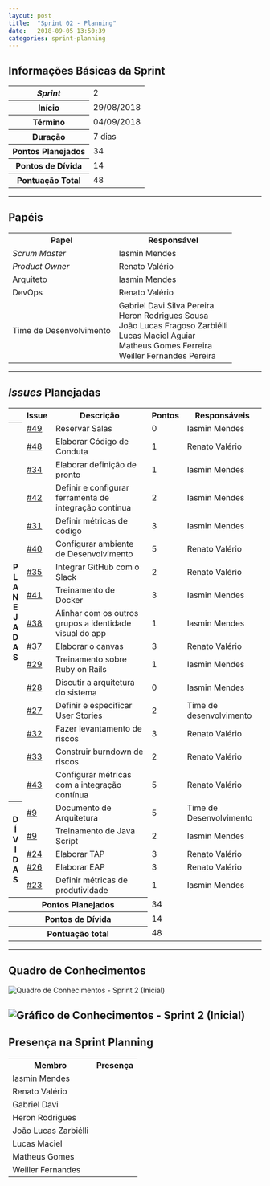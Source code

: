 ```yaml
---
layout: post
title:  "Sprint 02 - Planning"
date:   2018-09-05 13:50:39
categories: sprint-planning
---
```


## Informações Básicas da Sprint
<table>
<tr><th><i>Sprint</i></th><td>2</td></tr>
<tr><th>Início</th><td>29/08/2018</td></tr>
<tr><th>Término</th><td>04/09/2018</td></tr>
<tr><th>Duração</th><td>7 dias</td></tr>
<tr><th>Pontos Planejados</th><td>34</td></tr>
<tr><th>Pontos de Dívida</th><td>14</td></tr>
<tr><th>Pontuação Total</th><td>48</td></tr>
</table>

---

## Papéis

<table>
<tr> <th>Papel</th> <th>Responsável</th> </tr>
<tr> <td><i>Scrum Master</i></td> <td>Iasmin Mendes</td> </tr>
<tr> <td><i>Product Owner</i></td> <td>Renato Valério</td> </tr>
<tr> <td>Arquiteto</td> <td>Iasmin Mendes</td> </tr>
<tr> <td>DevOps</td> <td>Renato Valério</td> </tr> 
<tr>
<td>Time de Desenvolvimento</td>
<td>
Gabriel Davi Silva Pereira<br>
Heron Rodrigues Sousa<br>
João Lucas Fragoso Zarbiélli<br>
Lucas Maciel Aguiar<br>
Matheus Gomes Ferreira<br>
Weiller Fernandes Pereira<br>
</td>
</tr>
</table>

---

## _Issues_ Planejadas

<table>
<tr><th></th><th>Issue</th><th>Descrição</th><th>Pontos</th><th>Responsáveis</th></tr>
<tr>
  <th rowspan='16' style='text-align:center'>P<br>L<br>A<br>N<br>E<br>J<br>A<br>D<br>A<br>S</th>
  <td><a href="https://github.com/fga-eps-mds/2018.2-IndicaAi/issues/49">#49</a></td>
  <td>Reservar Salas</td>
  <td>0</td>
  <td>Iasmin Mendes</td>
</tr>
<tr>
  <td><a href="https://github.com/fga-eps-mds/2018.2-IndicaAi/issues/48">#48</a></td>
  <td>Elaborar Código de Conduta</td>
  <td>1</td>
  <td>Renato Valério</td>
</tr>
<tr>
  <td><a href="https://github.com/fga-eps-mds/2018.2-IndicaAi/issues/34">#34</a></td>
  <td>Elaborar definição de pronto</td>
  <td>1</td>
  <td>Iasmin Mendes</td>
</tr>
<tr>
  <td><a href="https://github.com/fga-eps-mds/2018.2-IndicaAi/issues/42">#42</a></td>
  <td>Definir e configurar ferramenta de integração contínua</td>
  <td>2</td>
  <td>Iasmin Mendes</td>
</tr>
<tr>
  <td><a href="https://github.com/fga-eps-mds/2018.2-IndicaAi/issues/31">#31</a></td>
  <td>Definir métricas de código</td>
  <td>3</td>
  <td>Iasmin Mendes</td>
</tr>
<tr>
  <td><a href="https://github.com/fga-eps-mds/2018.2-IndicaAi/issues/40">#40</a></td>
  <td>Configurar ambiente de Desenvolvimento</td>
  <td>5</td>
  <td>Renato Valério</td>
</tr>
<tr>
  <td><a href="https://github.com/fga-eps-mds/2018.2-IndicaAi/issues/35">#35</a></td>
  <td>Integrar GitHub com o Slack</td>
  <td>2</td>
  <td>Renato Valério</td>
</tr>
<tr>
  <td><a href="https://github.com/fga-eps-mds/2018.2-IndicaAi/issues/41">#41</a></td>
  <td>Treinamento de Docker</td>
  <td>3</td>
  <td>Iasmin Mendes</td>
</tr>
<tr>
  <td><a href="https://github.com/fga-eps-mds/2018.2-IndicaAi/issues/38">#38</a></td>
  <td>Alinhar com os outros grupos a identidade visual do app</td>
  <td>1</td>
  <td>Iasmin Mendes</td>
</tr>
<tr>
  <td><a href="https://github.com/fga-eps-mds/2018.2-IndicaAi/issues/37">#37</a></td>
  <td>Elaborar o canvas</td>
  <td>3</td>
  <td>Renato Valério</td>
</tr>
<tr>
  <td><a href="https://github.com/fga-eps-mds/2018.2-IndicaAi/issues/29">#29</a></td>
  <td>Treinamento sobre Ruby on Rails</td>
  <td>1</td>
  <td>Iasmin Mendes</td>
</tr>
<tr>
  <td><a href="https://github.com/fga-eps-mds/2018.2-IndicaAi/issues/28">#28</a></td>
  <td>Discutir a arquitetura do sistema</td>
  <td>0</td>
  <td>Iasmin Mendes</td>
</tr>
<tr>
  <td><a href="https://github.com/fga-eps-mds/2018.2-IndicaAi/issues/27">#27</a></td>
  <td>Definir e especificar User Stories</td>
  <td>2</td>
  <td>Time de desenvolvimento</td>
</tr>
<tr>
  <td><a href="https://github.com/fga-eps-mds/2018.2-IndicaAi/issues/32">#32</a></td>
  <td>Fazer levantamento de riscos</td>
  <td>3</td>
  <td>Renato Valério</td>
</tr>
<tr>
  <td><a href="https://github.com/fga-eps-mds/2018.2-IndicaAi/issues/33">#33</a></td>
  <td>Construir burndown de riscos</td>
  <td>2</td>
  <td>Renato Valério</td>
</tr>
<tr>
  <td><a href="https://github.com/fga-eps-mds/2018.2-IndicaAi/issues/43">#43</a></td>
  <td>Configurar métricas com a integração contínua</td>
  <td>5</td>
  <td>Renato Valério</td>
</tr>
<tr>
  <th rowspan='5' style='text-align:center'>D<br>Í<br>V<br>I<br>D<br>A<br>S</th>
  <td><a href="https://github.com/fga-eps-mds/2018.2-IndicaAi/issues/9">#9</a></td>
  <td>Documento de Arquitetura</td>
  <td>5</td>
  <td>Time de Desenvolvimento</td>
</tr>
<tr>
  <td><a href="https://github.com/fga-eps-mds/2018.2-IndicaAi/issues/9">#9</a></td>
  <td>Treinamento de Java Script</td>
  <td>2</td>
  <td>Iasmin Mendes</td>
</tr>
<tr>
  <td><a href="https://github.com/fga-eps-mds/2018.2-IndicaAi/issues/24">#24</a></td>
  <td>Elaborar TAP</td>
  <td>3</td>
  <td>Renato Valério</td>
</tr>
<tr>
  <td><a href="https://github.com/fga-eps-mds/2018.2-IndicaAi/issues/26">#26</a></td>
  <td>Elaborar EAP</td>
  <td>3</td>
  <td>Renato Valério</td>
</tr>
<tr>
  <td><a href="https://github.com/fga-eps-mds/2018.2-IndicaAi/issues/23">#23</a></td>
  <td>Definir métricas de produtividade</td>
  <td>1</td>
  <td>Iasmin Mendes</td>
</tr>
<tr><th colspan='3'>Pontos Planejados</th><td colspan='2'>34</td></tr>
<tr><th colspan='3'>Pontos de Dívida</th><td colspan='2'>14</td></tr>
<tr><th colspan='3'>Pontuação total</th><td colspan='2'>48</td></tr>
</table>

----

## Quadro de Conhecimentos

![Quadro de Conhecimentos - Sprint 2 (Inicial)]({{site.baseurl}}/static/img/quadros_de_conhecimento/sprint_1.png)

![Gráfico de Conhecimentos - Sprint 2 (Inicial)]({{site.baseurl}}/static/img/grafico_de_conhecimentos/sprint_1.png)
---

## Presença na Sprint Planning

<table class='frequency'>
<tr><th>Membro</th><th>Presença</th></tr>
<tr><td>Iasmin Mendes</td><td><i class="fa fa-check"></i></td></tr>
<tr><td>Renato Valério</td><td><i class="fa fa-check"></i></td></tr>
<tr><td>Gabriel Davi</td><td><i class="fa fa-check"></i></td></tr>
<tr><td>Heron Rodrigues</td><td><i class="fa fa-check"></i></td></tr>
<tr><td>João Lucas Zarbiélli</td><td><i class="fa fa-check"></i></td></tr>
<tr><td>Lucas Maciel</td><td><i class="fa fa-check"></i></td></tr>
<tr><td>Matheus Gomes</td><td><i class="fa fa-check"></i></td></tr>
<tr><td>Weiller Fernandes</td><td><i class="fa fa-check"></i></td></tr>
</table>
